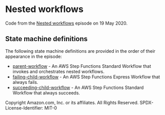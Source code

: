 # Nested workflows

Code from the [Nested workflows][nested-workflows] episode on 19 May 2020.

## State machine definitions

The following state machine definitions are provided in the order of their appearance in the episode:

* [parent-workflow](parent-workflow.asl.json) - An AWS Step Functions Standard Workflow that invokes and orchestrates nested workflows.
* [failing-child-workflow](failing-workflow.asl.json) - An AWS Step Functions Express Workflow that always fails.
* [succeeding-child-workflow](succeeding-workflow.asl.json) - An AWS Step Functions Standard Workflow that always succeeds.

[nested-workflows]: https://youtu.be/FmLdqQMQHFs

Copyright Amazon.com, Inc. or its affiliates. All Rights Reserved.
SPDX-License-Identifier: MIT-0
